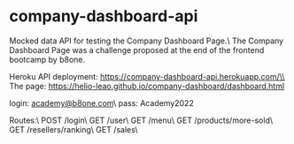 # company-dashboard-api
Mocked data API for testing the Company Dashboard Page.\\
The Company Dashboard Page was a challenge proposed at the end of the frontend bootcamp by b8one.

Heroku API deployment: https://company-dashboard-api.herokuapp.com/\\
The page: https://helio-leao.github.io/company-dashboard/dashboard.html

login: academy@b8one.com\\
pass: Academy2022

Routes:\\
POST /login\\
GET /user\\
GET /menu\\
GET /products/more-sold\\
GET /resellers/ranking\\
GET /sales\\